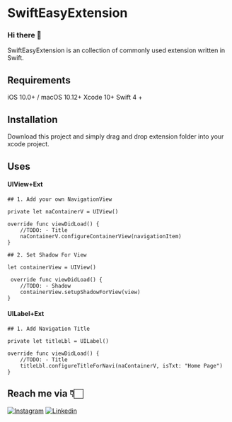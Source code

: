 # SwiftEasyExtension

### Hi there 👋

SwiftEasyExtension is an collection of commonly used extension written in Swift.

## Requirements

iOS 10.0+ / macOS 10.12+ 
Xcode 10+
Swift 4 +

## Installation

Download this project and simply drag and drop extension folder into your xcode project.


## Uses 

#### UIView+Ext

    ## 1. Add your own NavigationView
    
    private let naContainerV = UIView()
 
    override func viewDidLoad() {
        //TODO: - Title
        naContainerV.configureContainerView(navigationItem)
    }
    
    ## 2. Set Shadow For View
    
    let containerView = UIView()
    
     override func viewDidLoad() {
        //TODO: - Shadow
        containerView.setupShadowForView(view)
    }
    
    
   
#### UILabel+Ext

    ## 1. Add Navigation Title

    private let titleLbl = UILabel()
 
    override func viewDidLoad() {
        //TODO: - Title
        titleLbl.configureTitleForNavi(naContainerV, isTxt: "Home Page")
    }
    
 


## Reach me via 👇🏻
[![Instagram](https://i.ibb.co/3m04rjW/insta.png)](https://www.instagram.com/codewithArvind/) [![Linkedin](https://i.ibb.co/ZdvBhbV/linkedin.png)](https://www.linkedin.com/in/arvindcs/)
